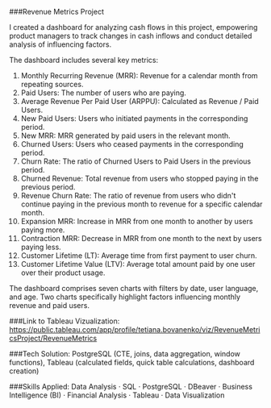 ###Revenue Metrics Project

I created a dashboard for analyzing cash flows in this project, empowering product managers to track changes in cash inflows and conduct detailed analysis of influencing factors.

The dashboard includes several key metrics:

 1) Monthly Recurring Revenue (MRR): Revenue for a calendar month from repeating sources.
 2) Paid Users: The number of users who are paying.
 3) Average Revenue Per Paid User (ARPPU): Calculated as Revenue / Paid Users.
 4) New Paid Users: Users who initiated payments in the corresponding period.
 5) New MRR: MRR generated by paid users in the relevant month.
 6) Churned Users: Users who ceased payments in the corresponding period.
 7) Churn Rate: The ratio of Churned Users to Paid Users in the previous period.
 8) Churned Revenue: Total revenue from users who stopped paying in the previous period.
 9) Revenue Churn Rate: The ratio of revenue from users who didn't continue paying in the previous month to revenue for a specific calendar month.
 10) Expansion MRR: Increase in MRR from one month to another by users paying more.
 11) Contraction MRR: Decrease in MRR from one month to the next by users paying less.
 12) Customer Lifetime (LT): Average time from first payment to user churn.
 13) Customer Lifetime Value (LTV): Average total amount paid by one user over their product usage.

The dashboard comprises seven charts with filters by date, user language, and age. Two charts specifically highlight factors influencing monthly revenue and paid users.

###Link to Tableau Vizualization: https://public.tableau.com/app/profile/tetiana.bovanenko/viz/RevenueMetricsProject/RevenueMetrics

###Tech Solution:
PostgreSQL (CTE, joins, data aggregation, window functions), Tableau (calculated fields, quick table calculations, dashboard creation)

###Skills Applied:
Data Analysis · SQL · PostgreSQL · DBeaver · Business Intelligence (BI) · Financial Analysis · Tableau · Data Visualization
